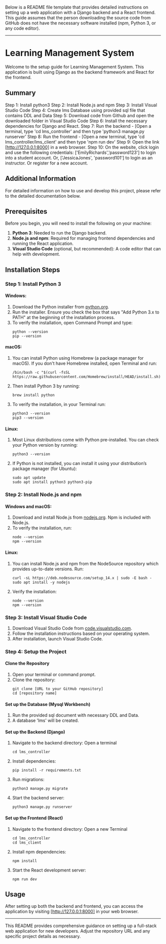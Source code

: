 Below is a README file template that provides detailed instructions on setting up a web application with a Django backend and a React frontend. This guide assumes that the person downloading the source code from GitHub does not have the necessary software installed (npm, Python 3, or any code editor).

---

# Learning Management System

Welcome to the setup guide for Learning Management System. This application is built using Django as the backend framework and React for the frontend.

## Summary
Step 1: Install python3
Step 2: Install Node.js and npm
Step 3: Install Visual Studio Code
Step 4: Create lms Database using provided sql file that contains DDL and Data
Step 5: Download code from Github and open the downloaded folder in Visual Studio Code
Step 6: Install the necessary dependencies for Django and React.
Step 7: Run the backend - [Open a terminal, type 'cd lms_controller' and then type 'python3 manage.py runserver'
Step 8: Run the frontend - [Open a new terminal, type 'cd lms_controller/lms_client' and then type 'npm run dev'
Step 9: Open the link [http://127.0.0.1:8000] in a web browser.
Step 10: On the website, click login and use the following credentials: ['EmilyRichards','password123'] to login into a student account. Or, ['JessicaJones', 'password101'] to login as an instructor. Or register for a new account.

## Additional Information

For detailed information on how to use and develop this project, please refer to the detailed documentation below.

## Prerequisites

Before you begin, you will need to install the following on your machine:

1. **Python 3**: Needed to run the Django backend.
2. **Node.js and npm**: Required for managing frontend dependencies and running the React application.
3. **Visual Studio Code** (optional, but recommended): A code editor that can help with development.

## Installation Steps

### Step 1: Install Python 3

#### Windows:
1. Download the Python installer from [python.org](https://www.python.org/downloads/windows/).
2. Run the installer. Ensure you check the box that says "Add Python 3.x to PATH" at the beginning of the installation process.
3. To verify the installation, open Command Prompt and type:
   ```
   python --version
   pip --version
   ```

#### macOS:
1. You can install Python using Homebrew (a package manager for macOS). If you don't have Homebrew installed, open Terminal and run:
   ```
   /bin/bash -c "$(curl -fsSL https://raw.githubusercontent.com/Homebrew/install/HEAD/install.sh)"
   ```
2. Then install Python 3 by running:
   ```
   brew install python
   ```
3. To verify the installation, in your Terminal run:
   ```
   python3 --version
   pip3 --version
   ```

#### Linux:
1. Most Linux distributions come with Python pre-installed. You can check your Python version by running:
   ```
   python3 --version
   ```
2. If Python is not installed, you can install it using your distribution’s package manager (for Ubuntu):
   ```
   sudo apt update
   sudo apt install python3 python3-pip
   ```

### Step 2: Install Node.js and npm

#### Windows and macOS:
1. Download and install Node.js from [nodejs.org](https://nodejs.org/). Npm is included with Node.js.
2. To verify the installation, run:
   ```
   node --version
   npm --version
   ```

#### Linux:
1. You can install Node.js and npm from the NodeSource repository which provides up-to-date versions. Run:
   ```
   curl -sL https://deb.nodesource.com/setup_14.x | sudo -E bash -
   sudo apt install -y nodejs
   ```
2. Verify the installation:
   ```
   node --version
   npm --version
   ```

### Step 3: Install Visual Studio Code

1. Download Visual Studio Code from [code.visualstudio.com](https://code.visualstudio.com/).
2. Follow the installation instructions based on your operating system.
3. After installation, launch Visual Studio Code.

### Step 4: Setup the Project

#### Clone the Repository
1. Open your terminal or command prompt.
2. Clone the repository:
   ```
   git clone [URL to your GitHub repository]
   cd [repository name]
   ```
#### Set up the Database (Mysql Workbench)
1. Run the provided sql document with necessary DDL and Data.
2. A database 'lms' will be created.
   
#### Set up the Backend (Django)
1. Navigate to the backend directory: Open a terminal
   ```
   cd lms_controller
   ```
2. Install dependencies:
   ```
   pip install -r requirements.txt
   ```
5. Run migrations:
   ```
   python3 manage.py migrate
   ```
6. Start the backend server:
   ```
   python3 manage.py runserver
   ```

#### Set up the Frontend (React)
1. Navigate to the frontend directory: Open a new Terminal
   ```
   cd lms_controller
   cd lms_client
   ```
3. Install npm dependencies:
   ```
   npm install
   ```
4. Start the React development server:
   ```
   npm run dev
   ```

## Usage

After setting up both the backend and frontend, you can access the application by visiting [http://127.0.0.1:8000] in your web browser.



---

This README provides comprehensive guidance on setting up a full-stack web application for new developers. Adjust the repository URL and any specific project details as necessary.
